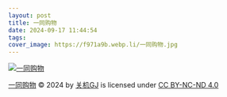 ```yaml
---
layout: post
title: 一同购物
date: 2024-09-17 11:44:54
tags:
cover_image: https://f971a9b.webp.li/一同购物.jpg
---
```


[![一同购物](https://f971a9b.webp.li/一同购物.jpg)](https://pic.guanjigj.green/一同购物.jpg)

[一同购物](https://guanjigj.green/一同购物) © 2024 by [关机GJ](https://guanjigj.green) is licensed under [CC BY-NC-ND 4.0](https://creativecommons.org/licenses/by-nc-nd/4.0/?ref=chooser-v1)